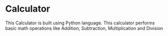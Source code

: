 # Calculator
 This Calculator is built using Python language. This calculator performs basic math operations like Addition, Subtraction, Multiplication and Division
